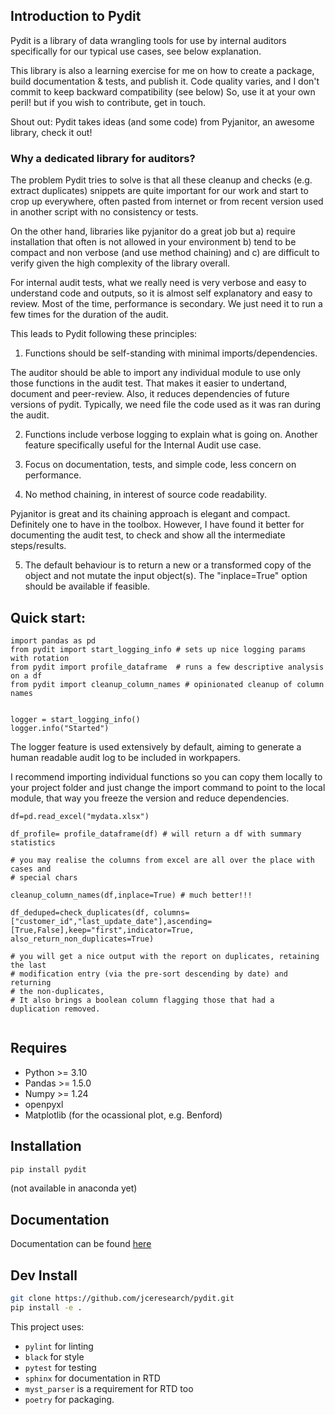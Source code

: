 
## Introduction to Pydit 

Pydit is a library of data wrangling tools for use by internal auditors 
specifically for our typical use cases, see below explanation.

This library is also a learning exercise for me on how to create a package, build documentation & tests, and publish it. 
Code quality varies, and I don't commit to keep backward compatibility (see below)
So, use it at your own peril! but if you wish to contribute, get in touch.

Shout out: Pydit takes ideas (and some code) from Pyjanitor, an awesome library, check it out!

### Why a dedicated library for auditors?

The problem Pydit tries to solve is that all these cleanup and checks (e.g. extract 
duplicates) snippets are quite important for our work and start to crop up everywhere, 
often pasted from internet or from recent version used in another script with no 
consistency or tests.

On the other hand, libraries like pyjanitor do a great job but 
  a) require installation that often is not allowed in your environment 
  b) tend to be compact and non verbose (and use method chaining) and 
  c) are difficult to verify given the high complexity of the library overall. 

For internal audit tests, what we really need is very verbose and easy to 
understand code and outputs, so it is almost self explanatory and easy 
to review. 
Most of the time, performance is secondary. We just need it to run a 
few times for the duration of the audit.

This leads to Pydit following these principles:

1.  Functions should be self-standing with minimal imports/dependencies. 

The auditor should be able to import any individual module to use only those 
functions in the audit test. That makes it easier to undertand, document and 
peer-review. Also, it reduces dependencies of future versions of pydit. 
Typically, we need file the code used as it was ran during the audit.

2. Functions include verbose logging to explain what is going on. Another feature specifically useful for the Internal Audit use case.

3. Focus on documentation, tests, and simple code, less concern on performance.

4. No method chaining, in interest of source code readability. 

Pyjanitor is great and its chaining approach is elegant and compact. Definitely one to have in the toolbox. However, I have found it better for documenting the audit test, to check and show all the intermediate steps/results. 

5. The default behaviour is to return a new or a transformed copy of the object and not mutate the input object(s). The "inplace=True" option should be available if feasible.



## Quick start:
```
import pandas as pd
from pydit import start_logging_info # sets up nice logging params with rotation
from pydit import profile_dataframe  # runs a few descriptive analysis on a df
from pydit import cleanup_column_names # opinionated cleanup of column names


logger = start_logging_info()
logger.info("Started")

```

The logger feature is used extensively by default, aiming to generate a human 
readable audit log to be included in workpapers.

I recommend importing individual functions so you can copy them locally to your
project folder and just change the import command to point to the local module,
that way you freeze the version and reduce dependencies.

```
df=pd.read_excel("mydata.xlsx")

df_profile= profile_dataframe(df) # will return a df with summary statistics

# you may realise the columns from excel are all over the place with cases and
# special chars

cleanup_column_names(df,inplace=True) # much better!!!

df_deduped=check_duplicates(df, columns=["customer_id","last_update_date"],ascending=[True,False],keep="first",indicator=True, also_return_non_duplicates=True)

# you will get a nice output with the report on duplicates, retaining the last
# modification entry (via the pre-sort descending by date) and returning 
# the non-duplicates,  
# It also brings a boolean column flagging those that had a duplication removed.


```

## Requires
- Python >= 3.10
- Pandas >= 1.5.0
- Numpy >= 1.24
- openpyxl
- Matplotlib (for the ocassional plot, e.g. Benford)


## Installation
```bash
pip install pydit
```
(not available in anaconda yet)

## Documentation
Documentation can be found [here](https://pydit.readthedocs.io/en/latest/index.html)

## Dev Install
```bash
git clone https://github.com/jceresearch/pydit.git
pip install -e .
```
This project uses:
- ```pylint``` for linting 
- ```black``` for style 
- ```pytest``` for testing 
- ```sphinx``` for documentation in RTD 
- ```myst_parser``` is a requirement for RTD too 
- ```poetry``` for packaging. 


